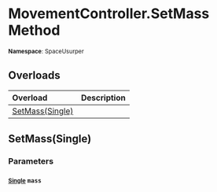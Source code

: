 # MovementController.SetMass Method

<small>**Namespace**: SpaceUsurper</small>

## Overloads

<div markdown="1" class="member-table">

| Overload | Description |
| :------- | ----------- |
| [SetMass(Single)](#Single_) |  | 

</div>

## SetMass(Single)
### Parameters
#### <small>[Single](https://docs.microsoft.com/en-us/dotnet/api/system.single?view=netframework-4.5)</small> `mass`

